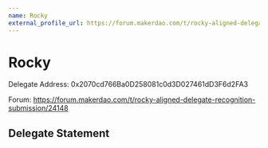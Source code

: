 ```yaml
---
name: Rocky
external_profile_url: https://forum.makerdao.com/t/rocky-aligned-delegate-recognition-submission/24148
---
```


# Rocky
Delegate Address: 0x2070cd766Ba0D258081c0d3D027461dD3F6d2FA3

Forum: https://forum.makerdao.com/t/rocky-aligned-delegate-recognition-submission/24148

## Delegate Statement
